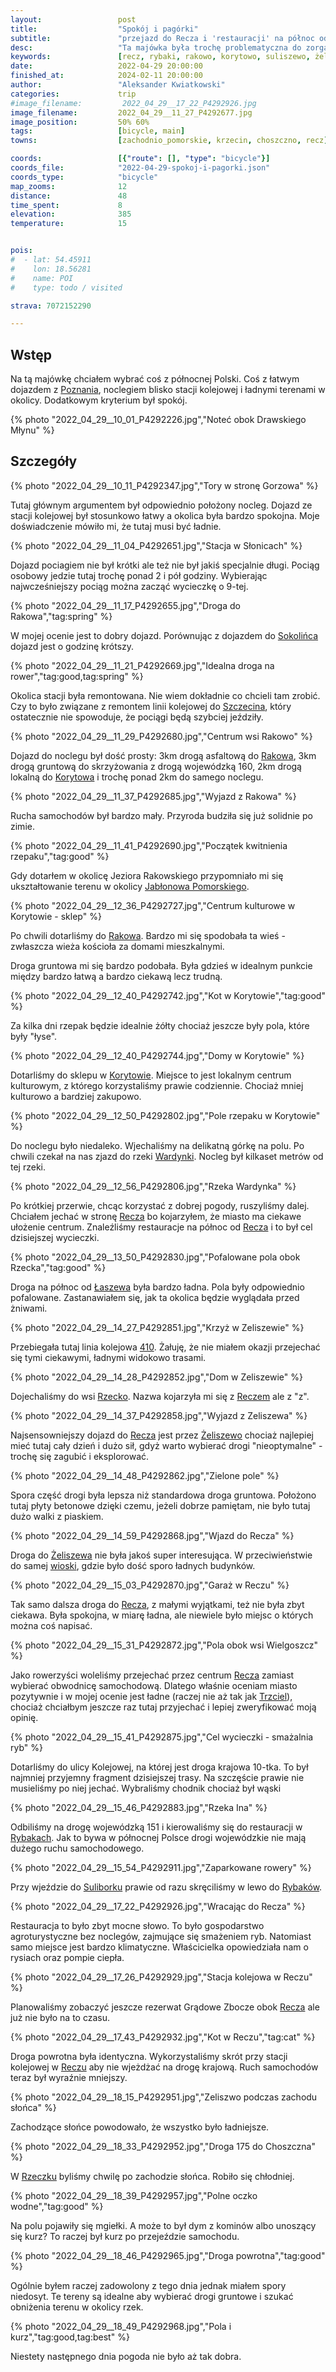 ```yaml
---
layout:                 post
title:                  "Spokój i pagórki"
subtitle:               "przejazd do Recza i 'restauracji' na północ od niego"
desc:                   "Ta majówka była trochę problematyczna do zorganizowania. Udało się jednak znaleźć dobry nocleg i wybrać w znacznie mniejszej grupie."
keywords:               [recz, rybaki, rakowo, korytowo, suliszewo, żeliszewo]
date:                   2022-04-29 20:00:00
finished_at:            2024-02-11 20:00:00
author:                 "Aleksander Kwiatkowski"
categories:             trip
#image_filename:         2022_04_29__17_22_P4292926.jpg
image_filename:         2022_04_29__11_27_P4292677.jpg
image_position:         50% 60%
tags:                   [bicycle, main]
towns:                  [zachodnio_pomorskie, krzecin, choszczno, recz]

coords:                 [{"route": [], "type": "bicycle"}]
coords_file:            "2022-04-29-spokoj-i-pagorki.json"
coords_type:            "bicycle"
map_zooms:              12
distance:               48
time_spent:             8
elevation:              385
temperature:            15


pois:
#  - lat: 54.45911
#    lon: 18.56281
#    name: POI
#    type: todo / visited

strava: 7072152290

---
```


[wiki-poznan]: https://pl.wikipedia.org/wiki/Pozna%C5%84
[wiki-sokoliniec]: https://pl.wikipedia.org/wiki/Sokoliniec
[wiki-szczecin]: https://pl.wikipedia.org/wiki/Szczecin
[wiki-rakowo]: https://pl.wikipedia.org/wiki/Rakowo_(powiat_choszcze%C5%84ski)
[wiki-korytowo]: https://pl.wikipedia.org/wiki/Korytowo_(powiat_choszcze%C5%84ski)
[wiki-jablonowo-pomorskie]: https://pl.wikipedia.org/wiki/Jab%C5%82onowo_Pomorskie
[wiki-wardynka]: https://pl.wikipedia.org/wiki/Wardynka
[wiki-recz]: https://pl.wikipedia.org/wiki/Recz
[wiki-linia-410]: https://pl.wikipedia.org/wiki/Linia_kolejowa_nr_410
[wiki-rzecko]: https://pl.wikipedia.org/wiki/Rzecko
[wiki-zeliszewo]: https://pl.wikipedia.org/wiki/%C5%BBeliszewo
[wiki-trzciel]: https://pl.wikipedia.org/wiki/Trzciel
[wiki-rybaki]: https://pl.wikipedia.org/wiki/Rybaki_(wojew%C3%B3dztwo_zachodniopomorskie)
[wiki-suliborek]: https://pl.wikipedia.org/wiki/Suliborek
[wiki-laszewo]: https://pl.wikipedia.org/wiki/%C5%81aszewo_(wojew%C3%B3dztwo_zachodniopomorskie)

## Wstęp

Na tą majówkę chciałem wybrać coś z północnej Polski. Coś z łatwym dojazdem
z [Poznania][wiki-poznan], noclegiem blisko stacji kolejowej i ładnymi terenami w okolicy.
Dodatkowym kryterium był spokój.

{% photo "2022_04_29__10_01_P4292226.jpg","Noteć obok Drawskiego Młynu" %}

## Szczegóły

{% photo "2022_04_29__10_11_P4292347.jpg","Tory w stronę Gorzowa" %}

Tutaj głównym argumentem był odpowiednio położony nocleg. Dojazd ze
stacji kolejowej był stosunkowo łatwy a okolica była bardzo spokojna.
Moje doświadczenie mówiło mi, że tutaj musi być ładnie.

{% photo "2022_04_29__11_04_P4292651.jpg","Stacja w Słonicach" %}

Dojazd pociagiem nie był krótki ale też nie był jakiś specjalnie długi. Pociąg osobowy
jedzie tutaj trochę ponad 2 i pół godziny. Wybierając najwcześniejszy pociąg
można zacząć wycieczkę o 9-tej.

{% photo "2022_04_29__11_17_P4292655.jpg","Droga do Rakowa","tag:spring" %}

W mojej ocenie jest to dobry dojazd. Porównując z dojazdem do [Sokolińca][wiki-sokoliniec]
dojazd jest o godzinę krótszy.

{% photo "2022_04_29__11_21_P4292669.jpg","Idealna droga na rower","tag:good,tag:spring" %}

Okolica stacji była remontowana. Nie wiem dokładnie co chcieli tam
zrobić. Czy to było związane z remontem linii kolejowej do [Szczecina][wiki-szczecin],
który ostatecznie nie spowoduje, że pociągi będą szybciej jeździły.

{% photo "2022_04_29__11_29_P4292680.jpg","Centrum wsi Rakowo" %}

Dojazd do noclegu był dość prosty: 3km drogą asfaltową do [Rakowa][wiki-rakowo],
3km drogą gruntową do skrzyżowania z drogą wojewódzką 160, 2km drogą
lokalną do [Korytowa][wiki-korytowo] i trochę ponad 2km do
samego noclegu.

{% photo "2022_04_29__11_37_P4292685.jpg","Wyjazd z Rakowa" %}

Rucha samochodów był bardzo mały. Przyroda budziła się już solidnie po zimie.

{% photo "2022_04_29__11_41_P4292690.jpg","Początek kwitnienia rzepaku","tag:good" %}

Gdy dotarłem w okolicę Jeziora Rakowskiego przypomniało mi się
ukształtowanie terenu w okolicy [Jabłonowa Pomorskiego][wiki-jablonowo-pomorskie].

{% photo "2022_04_29__12_36_P4292727.jpg","Centrum kulturowe w Korytowie - sklep" %}

Po chwili dotarliśmy do [Rakowa][wiki-rakowo]. Bardzo mi się spodobała
ta wieś - zwłaszcza wieża kościoła za domami mieszkalnymi.

Droga gruntowa mi się bardzo podobała. Była gdzieś w idealnym punkcie między
bardzo łatwą a bardzo ciekawą lecz trudną.

{% photo "2022_04_29__12_40_P4292742.jpg","Kot w Korytowie","tag:good" %}

Za kilka dni rzepak będzie idealnie żółty chociaż jeszcze były pola, które były
"łyse".

{% photo "2022_04_29__12_40_P4292744.jpg","Domy w Korytowie" %}

Dotarliśmy do sklepu w [Korytowie][wiki-korytowo]. Miejsce to jest
lokalnym centrum kulturowym, z którego korzystaliśmy prawie codziennie.
Chociaż mniej kulturowo a bardziej zakupowo.

{% photo "2022_04_29__12_50_P4292802.jpg","Pole rzepaku w Korytowie" %}

Do noclegu było niedaleko. Wjechaliśmy na delikatną górkę
na polu. Po chwili czekał na nas zjazd do rzeki [Wardynki][wiki-wardynka].
Nocleg był kilkaset metrów od tej rzeki.

{% photo "2022_04_29__12_56_P4292806.jpg","Rzeka Wardynka" %}

Po krótkiej przerwie, chcąc korzystać z dobrej pogody, ruszyliśmy dalej.
Chciałem jechać w stronę [Recza][wiki-recz] bo kojarzyłem, że miasto
ma ciekawe ułożenie centrum. Znaleźliśmy restauracje na północ
od [Recza][wiki-recz] i to był cel dzisiejszej wycieczki.

{% photo "2022_04_29__13_50_P4292830.jpg","Pofalowane pola obok Rzecka","tag:good" %}

Droga na północ od [Łaszewa][wiki-laszewo] była bardzo ładna. Pola
były odpowiednio pofalowane. Zastanawiałem się, jak ta okolica będzie wyglądała
przed żniwami.

{% photo "2022_04_29__14_27_P4292851.jpg","Krzyż w Zeliszewie" %}

Przebiegała tutaj linia kolejowa [410][wiki-linia-410]. Żałuję, że nie miałem
okazji przejechać się tymi ciekawymi, ładnymi widokowo trasami.

{% photo "2022_04_29__14_28_P4292852.jpg","Dom w Zeliszewie" %}

Dojechaliśmy do wsi [Rzecko][wiki-rzecko]. Nazwa kojarzyła mi się z
[Reczem][wiki-recz] ale z "z".

{% photo "2022_04_29__14_37_P4292858.jpg","Wyjazd z Zeliszewa" %}

Najsensowniejszy dojazd do [Recza][wiki-recz] jest przez [Żeliszewo][wiki-zeliszewo]
chociaż najlepiej mieć tutaj cały dzień i dużo sił, gdyż warto
wybierać drogi "nieoptymalne" - trochę się zagubić i eksplorować.

{% photo "2022_04_29__14_48_P4292862.jpg","Zielone pole" %}

Spora część drogi była lepsza niż standardowa droga gruntowa. Położono tutaj płyty
betonowe dzięki czemu, jeżeli dobrze pamiętam, nie było tutaj dużo
walki z piaskiem.

{% photo "2022_04_29__14_59_P4292868.jpg","Wjazd do Recza" %}

Droga do [Żeliszewa][wiki-zeliszewo] nie była jakoś super interesująca. W
przeciwieństwie do samej [wioski][wiki-zeliszewo], gdzie było dość
sporo ładnych budynków.

{% photo "2022_04_29__15_03_P4292870.jpg","Garaż w Reczu" %}

Tak samo dalsza droga do [Recza][wiki-recz], z małymi wyjątkami,
też nie była zbyt ciekawa. Była spokojna, w miarę ładna, ale niewiele
było miejsc o których można coś napisać.

{% photo "2022_04_29__15_31_P4292872.jpg","Pola obok wsi Wielgoszcz" %}

Jako rowerzyści woleliśmy przejechać przez centrum [Recza][wiki-recz]
zamiast wybierać obwodnicę samochodową. Dlatego właśnie oceniam miasto
pozytywnie i w mojej ocenie jest ładne (raczej nie aż tak jak
[Trzciel][wiki-trzciel]), chociaż chciałbym jeszcze
raz tutaj przyjechać i lepiej zweryfikować moją opinię.

{% photo "2022_04_29__15_41_P4292875.jpg","Cel wycieczki - smażalnia ryb" %}

Dotarliśmy do ulicy Kolejowej, na której jest droga krajowa 10-tka.
To był najmniej przyjemny fragment dzisiejszej trasy. Na szczęście
prawie nie musieliśmy po niej jechać. Wybraliśmy chodnik chociaż był wąski

{% photo "2022_04_29__15_46_P4292883.jpg","Rzeka Ina" %}

Odbiliśmy na drogę wojewódzką 151 i kierowaliśmy się do
restauracji w [Rybakach][wiki-rybaki]. Jak to bywa w północnej Polsce
drogi wojewódzkie nie mają dużego ruchu samochodowego.

{% photo "2022_04_29__15_54_P4292911.jpg","Zaparkowane rowery" %}

Przy wjeździe do [Suliborku][wiki-suliborek] prawie od razu
skręciliśmy w lewo do [Rybaków][wiki-rybaki].

{% photo "2022_04_29__17_22_P4292926.jpg","Wracając do Recza" %}

Restauracja to było zbyt mocne słowo. To było gospodarstwo agroturystyczne
bez noclegów, zajmujące się smażeniem ryb. Natomiast samo miejsce
jest bardzo klimatyczne. Właścicielka opowiedziała nam o rysiach
oraz pompie ciepła.

{% photo "2022_04_29__17_26_P4292929.jpg","Stacja kolejowa w Reczu" %}

Planowaliśmy zobaczyć jeszcze rezerwat Grądowe Zbocze obok [Recza][wiki-recz]
ale już nie było na to czasu.

{% photo "2022_04_29__17_43_P4292932.jpg","Kot w Reczu","tag:cat" %}

Droga powrotna była identyczna. Wykorzystaliśmy skrót przy
stacji kolejowej w [Reczu][wiki-recz] aby nie wjeżdżać na drogę krajową.
Ruch samochodów teraz był wyraźnie mniejszy.

{% photo "2022_04_29__18_15_P4292951.jpg","Zeliszwo podczas zachodu słońca" %}

Zachodzące słońce powodowało, że wszystko
było ładniejsze.

{% photo "2022_04_29__18_33_P4292952.jpg","Droga 175 do Choszczna" %}

W [Rzeczku][wiki-rzecko] byliśmy chwilę po zachodzie słońca. Robiło się chłodniej.

{% photo "2022_04_29__18_39_P4292957.jpg","Polne oczko wodne","tag:good" %}

Na polu pojawiły się mgiełki. A może to był dym z kominów albo unoszący się
kurz? To raczej był kurz po przejeździe samochodu.

{% photo "2022_04_29__18_46_P4292965.jpg","Droga powrotna","tag:good" %}

Ogólnie byłem raczej zadowolony z tego dnia jednak miałem spory niedosyt.
Te tereny są idealne aby wybierać drogi gruntowe i szukać obniżenia terenu
w okolicy rzek.

{% photo "2022_04_29__18_49_P4292968.jpg","Pola i kurz","tag:good,tag:best" %}

Niestety następnego dnia pogoda nie było aż tak dobra.
